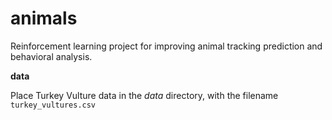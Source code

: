 # animals
Reinforcement learning project for improving animal tracking prediction and behavioral analysis.

**data**

Place Turkey Vulture data in the *data* directory, with the filename `turkey_vultures.csv`
